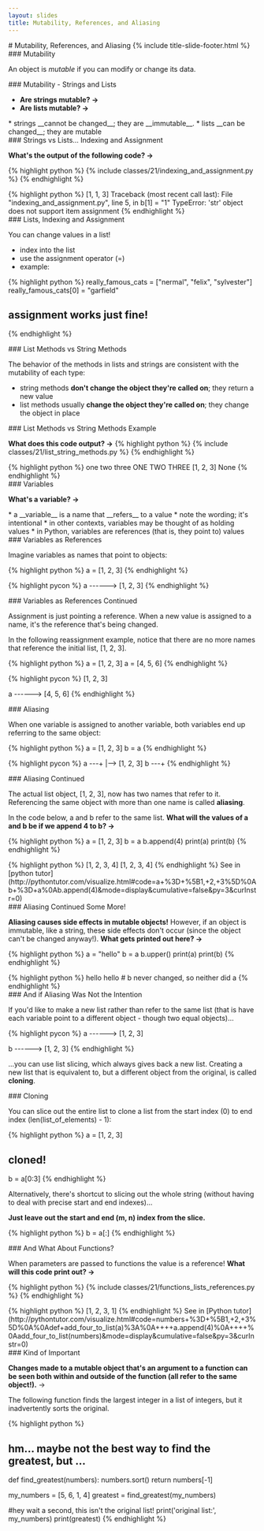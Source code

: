 ```yaml
---
layout: slides
title: Mutability, References, and Aliasing 
---
```

<section markdown="block" class="title-slide">
# Mutability, References, and Aliasing
{% include title-slide-footer.html %}
</section>

<section markdown="block">
### Mutability

An object is _mutable_ if you can modify or change its data.
</section>

<section markdown="block">
### Mutability - Strings and Lists

* __Are strings mutable? &rarr;__
* __Are lists mutable? &rarr;__

<div class="incremental" markdown="block">
* strings __cannot be changed__; they are __immutable__.
* lists __can be changed__; they are mutable
</div>
</section>

<section markdown="block">
### Strings vs Lists... Indexing and Assignment

__What's the output of the following code? &rarr;__

{% highlight python %}
{% include classes/21/indexing_and_assignment.py %}
{% endhighlight %}
<div class="incremental" markdown="block">
{% highlight python %}
[1, 1, 3]
Traceback (most recent call last):
  File "indexing_and_assignment.py", line 5, in <module>
    b[1] = "1"
TypeError: 'str' object does not support item assignment
{% endhighlight %}
</div>
</section>

<section markdown="block">
### Lists, Indexing and Assignment

You can change values in a list!

* index into the list
* use the assignment operator (=)
* example:

{% highlight python %}
really_famous_cats = ["nermal", "felix", "sylvester"]
really_famous_cats[0] = "garfield"
# assignment works just fine!
{% endhighlight %}
</section>

<section markdown="block">
### List Methods vs String Methods

The behavior of the methods in lists and strings are consistent with the mutability of each type:

* string methods __don't change the object they're called on__; they return a new value
* list methods usually __change the object they're called on__; they change the object in place
</section>

<section markdown="block">
### List Methods vs String Methods Example

__What does this code output? &rarr;__
{% highlight python %}
{% include classes/21/list_string_methods.py %}
{% endhighlight %}

<div class="incremental" markdown="block">
{% highlight python %}
one two three
ONE TWO THREE
[1, 2, 3]
None
{% endhighlight %}
</div>
</section>

<section markdown="block">
### Variables 

__What's a variable? &rarr;__

<div class="incremental" markdown="block">
* a __variable__ is a name that __refers__ to a value
* note the wording; it's intentional
	* in other contexts, variables may be thought of as holding values
	* in Python, variables are references (that is, they point to) values
</div>
</section>

<section markdown="block">
### Variables as References

Imagine variables as names that point to objects:

{% highlight python %}
a = [1, 2, 3]
{% endhighlight %}

{% highlight pycon %}
a ------> [1, 2, 3]
{% endhighlight %}
</section>

<section markdown="block">
### Variables as References Continued

Assignment is just pointing a reference.  When a new value is assigned to a name, it's the reference that's being changed.  

In the following reassignment example, notice that there are no more names that reference the initial list, [1, 2, 3].

{% highlight python %}
a = [1, 2, 3]
a = [4, 5, 6]
{% endhighlight %}

{% highlight pycon %}
          [1, 2, 3]

a ------> [4, 5, 6]
{% endhighlight %}
</section>

<section markdown="block">
### Aliasing

When one variable is assigned to another variable, both variables end up referring to the same object:

{% highlight python %}
a = [1, 2, 3]
b = a
{% endhighlight %}

{% highlight pycon %}
a ---+ 
     |--> [1, 2, 3]
b ---+ 
{% endhighlight %}

</section>

<section markdown="block">
### Aliasing Continued

The actual list object, [1, 2, 3], now has two names that refer to it.  Referencing the same object with more than one name is called __aliasing__.  

In the code below, a and b refer to the same list.  __What will the values of a and b be if we append 4 to b? &rarr;__

{% highlight python %}
a = [1, 2, 3]
b = a
b.append(4)
print(a)
print(b)
{% endhighlight %}

<div class="incremental" markdown="block">
{% highlight python %}
[1, 2, 3, 4]
[1, 2, 3, 4]
{% endhighlight %}
See in [python tutor](http://pythontutor.com/visualize.html#code=a+%3D+%5B1,+2,+3%5D%0Ab+%3D+a%0Ab.append(4)&mode=display&cumulative=false&py=3&curInstr=0)
</div>
</section>

<section markdown="block">
### Aliasing Continued Some More!

__Aliasing causes side effects in mutable objects!__  However, if an object is immutable, like a string, these side effects don't occur (since the object can't be changed anyway!).  __What gets printed out here? &rarr;__

{% highlight python %}
a = "hello" 
b = a
b.upper()
print(a)
print(b)
{% endhighlight %}

<div class="incremental" markdown="block">
{% highlight python %}
hello
hello
# b never changed, so neither did a
{% endhighlight %}
</div>
</section>

<section markdown="block">
### And if Aliasing Was Not the Intention

If you'd like to make a new list rather than refer to the same list (that is have each variable point to a different object - though two equal objects)...

{% highlight pycon %}
a ------> [1, 2, 3]

b ------> [1, 2, 3]
{% endhighlight %}

...you can use list slicing, which always gives back a new list.  Creating a new list that is equivalent to, but a different object from the original, is called __cloning__.
</section>

<section markdown="block">
### Cloning

You can slice out the entire list to clone a list from the start index (0) to end index (len(list_of_elements) - 1):

{% highlight python %}
a = [1, 2, 3]

# cloned!
b = a[0:3]
{% endhighlight %}

Alternatively, there's shortcut to slicing out the whole string (without having to deal with precise start and end indexes)... 

__Just leave out the start and end (m, n) index from the slice.__

{% highlight python %}
b = a[:]
{% endhighlight %}
</section>

<section markdown="block">
### And What About Functions?

When parameters are passed to functions the value is a reference!  __What will this code print out? &rarr;__

{% highlight python %}
{% include classes/21/functions_lists_references.py %}
{% endhighlight %}

<div class="incremental" markdown="block">
{% highlight python %}
[1, 2, 3, 1]
{% endhighlight %}
See in [Python tutor](http://pythontutor.com/visualize.html#code=numbers+%3D+%5B1,+2,+3%5D%0A%0Adef+add_four_to_list(a)%3A%0A++++a.append(4)%0A++++%0Aadd_four_to_list(numbers)&mode=display&cumulative=false&py=3&curInstr=0)
</div>
</section>

<section markdown="block">
### Kind of Important

__Changes made to a mutable object that's an argument to a function can be seen both within and outside of the function (all refer to  the same object!).__ &rarr;


The following function finds the largest integer in a list of integers, but it inadvertently sorts the original.

{% highlight python %}
# hm... maybe not the best way to find the greatest, but ...
def find_greatest(numbers):
    numbers.sort()
    return numbers[-1]

my_numbers = [5, 6, 1, 4]
greatest = find_greatest(my_numbers)

#hey wait a second, this isn't the original list!
print('original list:', my_numbers)
print(greatest)
{% endhighlight %}

</section>

